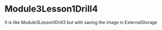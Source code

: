 # Module3Lesson1Drill4

It is like Module3Lesson1Drill3 but with saving the image in ExternalStorage